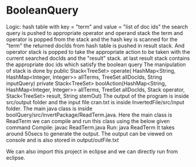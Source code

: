 # BooleanQuery
Logic:
hash table with key = "term" and value = "list of doc ids"
the search query is pushed to appropriate operator and operand stack 
the term and operator is popped from the stack and the hash key is scanned for the "term" the returned docIds from hash table is pushed in result stack. And operator stack is popped to take the appropriate action to be taken with the current searched docIds and the "result" stack.
at last result stack contains the appropriate doc ids which satisfy the boolean query
The manipulation of stack is done by 
public Stack<TreeSet<Integer>> operate( HashMap<String, HashMap<Integer, Integer>> allTerms,  TreeSet<Integer> allDocIds, String inputQuery)
private Stack<TreeSet<Integer>> boolAction(HashMap<String, HashMap<Integer, Integer>> allTerms, TreeSet<Integer> allDocIds, Stack<String> operator, Stack<TreeSet<Integer>> result, String stemOut)
The output of the program is inside src/output folder and the input file cran.txt is inside InvertedFile/src/input folder. The main java class is inside boolQuery/src/invertPackage/ReadTerm.java. Here the main class is ReadTerm we can compile and run this class using the below given command
Compile: javac ReadTerm.java
Run: java ReadTerm
It takes around 50secs to generate the output. The output can be viewed on console and is also stored in output/outFile.txt

We can also import this project in eclipse and we can directly run from eclipse.
